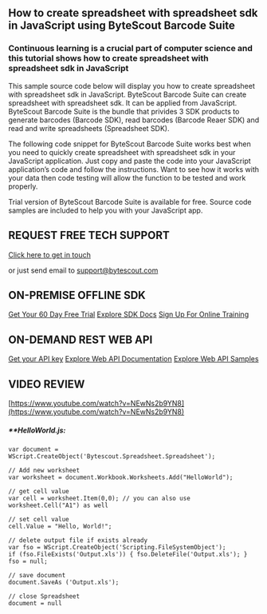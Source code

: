## How to create spreadsheet with spreadsheet sdk in JavaScript using ByteScout Barcode Suite

### Continuous learning is a crucial part of computer science and this tutorial shows how to create spreadsheet with spreadsheet sdk in JavaScript

This sample source code below will display you how to create spreadsheet with spreadsheet sdk in JavaScript. ByteScout Barcode Suite can create spreadsheet with spreadsheet sdk. It can be applied from JavaScript. ByteScout Barcode Suite is the bundle that privides 3  SDK products to generate barcodes (Barcode SDK), read barcodes (Barcode Reaer SDK) and read and write spreadsheets (Spreadsheet SDK).

The following code snippet for ByteScout Barcode Suite works best when you need to quickly create spreadsheet with spreadsheet sdk in your JavaScript application. Just copy and paste the code into your JavaScript application’s code and follow the instructions. Want to see how it works with your data then code testing will allow the function to be tested and work properly.

Trial version of ByteScout Barcode Suite is available for free. Source code samples are included to help you with your JavaScript app.

## REQUEST FREE TECH SUPPORT

[Click here to get in touch](https://bytescout.zendesk.com/hc/en-us/requests/new?subject=ByteScout%20Barcode%20Suite%20Question)

or just send email to [support@bytescout.com](mailto:support@bytescout.com?subject=ByteScout%20Barcode%20Suite%20Question) 

## ON-PREMISE OFFLINE SDK 

[Get Your 60 Day Free Trial](https://bytescout.com/download/web-installer?utm_source=github-readme)
[Explore SDK Docs](https://bytescout.com/documentation/index.html?utm_source=github-readme)
[Sign Up For Online Training](https://academy.bytescout.com/)


## ON-DEMAND REST WEB API

[Get your API key](https://pdf.co/documentation/api?utm_source=github-readme)
[Explore Web API Documentation](https://pdf.co/documentation/api?utm_source=github-readme)
[Explore Web API Samples](https://github.com/bytescout/ByteScout-SDK-SourceCode/tree/master/PDF.co%20Web%20API)

## VIDEO REVIEW

[https://www.youtube.com/watch?v=NEwNs2b9YN8](https://www.youtube.com/watch?v=NEwNs2b9YN8)




<!-- code block begin -->

##### ****HelloWorld.js:**
    
```
var document = WScript.CreateObject('Bytescout.Spreadsheet.Spreadsheet');

// Add new worksheet
var worksheet = document.Workbook.Worksheets.Add("HelloWorld");

// get cell value
var cell = worksheet.Item(0,0); // you can also use worksheet.Cell("A1") as well

// set cell value
cell.Value = "Hello, World!";

// delete output file if exists already
var fso = WScript.CreateObject('Scripting.FileSystemObject');
if (fso.FileExists('Output.xls')) { fso.DeleteFile('Output.xls'); }
fso = null;

// save document
document.SaveAs ('Output.xls');

// close Spreadsheet
document = null

```

<!-- code block end -->